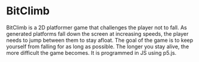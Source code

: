 # BitClimb


BitClimb is a 2D platformer game that challenges the player not to fall. As generated platforms fall down the screen at increasing speeds, the player needs to jump between them to stay afloat. The goal of the game is to keep yourself from falling for as long as possible. The longer you stay alive, the more difficult the game becomes. It is programmed in JS using p5.js.
